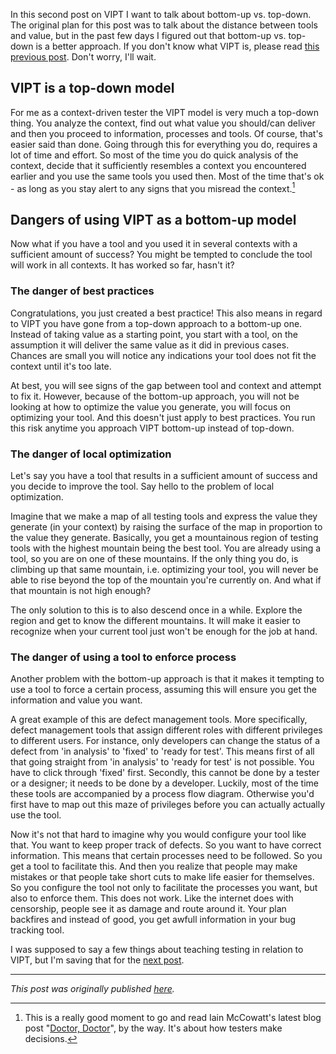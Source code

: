 <!--
.. title: VIPT - bottom-up or top-down
.. slug: vipt-bottom-up-or-top-down
.. date: 2012-07-17 20:02:42 UTC+02:00
.. tags: VIPT, context-driven testing, models
.. category: philosophy of testing
.. link: 
.. description:
.. type: text
-->

In this second post on VIPT I want to talk about bottom-up vs. top-down. The original plan for this post was to talk about the distance between tools and value, but in the past few days I figured out that bottom-up vs. top-down is a better approach.
If you don't know what VIPT is, please read [this previous post](https://testingcurve.wordpress.com/2012/07/09/yet-another-testing-model-value-information-processes-value/). Don't worry, I'll wait.

## VIPT is a top-down model

For me as a context-driven tester the VIPT model is very much a top-down thing. You analyze the context, find out what value you should/can deliver and then you proceed to information, processes and tools. Of course, that's easier said than done. Going through this for everything you do, requires a lot of time and effort. So most of the time you do quick analysis of the context, decide that it sufficiently resembles a context you encountered earlier and you use the same tools you used then. Most of the time that's ok - as long as you stay alert to any signs that you misread the context.[^1]

<!-- TEASER_END -->


## Dangers of using VIPT as a bottom-up model

Now what if you have a tool and you used it in several contexts with a sufficient amount of success? You might be tempted to conclude the tool will work in all contexts. It has worked so far, hasn't it? 

### The danger of best practices

Congratulations, you just created a best practice! This also means in regard to VIPT you have gone from a top-down approach to a bottom-up one. Instead of taking value as a starting point, you start with a tool, on the assumption it will deliver the same value as it did in previous cases. Chances are small you will notice any indications your tool does not fit the context until it's too late.

At best, you will see signs of the gap between tool and context and attempt to fix it. However, because of the bottom-up approach, you will not be looking at how to optimize the value you generate, you will focus on optimizing your tool. And this doesn't just apply to best practices. You run this risk anytime you approach VIPT bottom-up instead of top-down.

### The danger of local optimization
Let's say you have a tool that results in a sufficient amount of success and you decide to improve the tool. Say hello to the problem of local optimization.

Imagine that we make a map of all testing tools and express the value they generate (in your context) by raising the surface of the map in proportion to the value they generate. Basically, you get a mountainous region of testing tools with the highest mountain being the best tool. You are already using a tool, so you are on one of these mountains. If the only thing you do, is climbing up that same mountain, i.e. optimizing your tool, you will never be able to rise beyond the top of the mountain you're currently on. And what if that mountain is not high enough?

The only solution to this is to also descend once in a while. Explore the region and get to know the different mountains. It will make it easier to recognize when your current tool just won't be enough for the job at hand.

### The danger of using a tool to enforce process
Another problem with the bottom-up approach is that it makes it tempting to use a tool to force a certain process, assuming this will ensure you get the information and value you want.  

A great example of this are defect management tools. More specifically, defect management tools that assign different roles with different privileges to different users. For instance, only developers can change the status of a defect from 'in analysis' to 'fixed' to 'ready for test'. This means first of all that going straight from 'in analysis' to 'ready for test' is not possible. You have to click through 'fixed' first. Secondly, this cannot be done by a tester or a designer; it needs to be done by a developer. Luckily, most of the time these tools are accompanied by a process flow diagram. Otherwise you'd first have to map out this maze of privileges before you can actually actually use the tool.  

Now it's not that hard to imagine why you would configure your tool like that. You want to keep proper track of defects. So you want to have correct information. This means that certain processes need to be followed. So you get a tool to facilitate this. And then you realize that people may make mistakes or that people take short cuts to make life easier for themselves. So you configure the tool not only to facilitate the processes you want, but also to enforce them. This does not work. Like the internet does with censorship, people see it as damage and route around it. Your plan backfires and instead of good, you get awfull information in your bug tracking tool.

I was supposed to say a few things about teaching testing in relation to VIPT, but I'm saving that for the [next post](https://testingcurve.wordpress.com/2012/07/29/vipt-how-to-teach-software-testing/).

---

*This post was originally published [here](https://testingcurve.wordpress.com/2012/07/17/vipt-bottom-up-or-top-down/).*


[^1]: This is a really good moment to go and read Iain McCowatt's latest blog post "[Doctor, Doctor](http://exploringuncertainty.com/blog/archives/860)", by the way. It's about how testers make decisions.